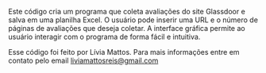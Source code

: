 Este código cria um programa que coleta avaliações do site Glassdoor e salva em uma planilha Excel. 
O usuário pode inserir uma URL e o número de páginas de avaliações que deseja coletar. 
A interface gráfica permite ao usuário interagir com o programa de forma fácil e intuitiva.

Esse código foi feito por Lívia Mattos. Para mais informações entre em contato pelo email liviamattosreis@gmail.com
